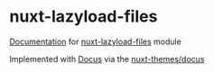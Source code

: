# nuxt-lazyload-files

[Documentation](...) for [nuxt-lazyload-files](https://github.com/Ribeiro-Tiago/nuxt-lazyload-files) module

Implemented with [Docus](https://docus.dev) via the [nuxt-themes/docus](https://github.com/nuxt-themes/docus)


